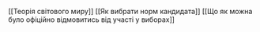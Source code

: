 [[Теорія світового миру]] 
[[Як вибрати норм кандидата]] 
[[Що як можна було офіційно відмовитись від участі у виборах]] 